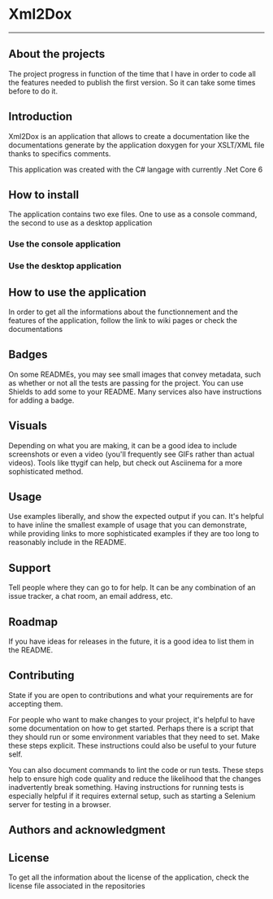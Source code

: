 # Xml2Dox
---

## About the projects

The project progress in function of the time that I have in order to code all the features needed to publish the first version.
So it can take some times before to do it.

## Introduction

Xml2Dox is an application that allows to create a documentation like the documentations generate by the application doxygen for
your XSLT/XML file thanks to specifics comments.

This application was created with the C# langage with currently .Net Core 6

## How to install

The application contains two exe files. One to use as a console command, the second to use as a desktop application

### Use the console application

### Use the desktop application

## How to use the application

In order to get all the informations about the functionnement and the features of the application, follow the link to wiki pages or check
the documentations 

## Badges
On some READMEs, you may see small images that convey metadata, such as whether or not all the tests are passing for the project. You can use Shields to add some to your README. Many services also have instructions for adding a badge.

## Visuals
Depending on what you are making, it can be a good idea to include screenshots or even a video (you'll frequently see GIFs rather than actual videos). Tools like ttygif can help, but check out Asciinema for a more sophisticated method.

## Usage
Use examples liberally, and show the expected output if you can. It's helpful to have inline the smallest example of usage that you can demonstrate, while providing links to more sophisticated examples if they are too long to reasonably include in the README.

## Support
Tell people where they can go to for help. It can be any combination of an issue tracker, a chat room, an email address, etc.

## Roadmap
If you have ideas for releases in the future, it is a good idea to list them in the README.

## Contributing
State if you are open to contributions and what your requirements are for accepting them.

For people who want to make changes to your project, it's helpful to have some documentation on how to get started. Perhaps there is a script that they should run or some environment variables that they need to set. Make these steps explicit. These instructions could also be useful to your future self.

You can also document commands to lint the code or run tests. These steps help to ensure high code quality and reduce the likelihood that the changes inadvertently break something. Having instructions for running tests is especially helpful if it requires external setup, such as starting a Selenium server for testing in a browser.

## Authors and acknowledgment

## License

To get all the information about the license of the application, check the license file associated in the repositories